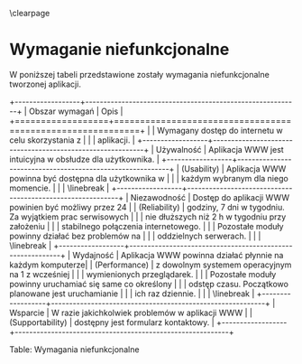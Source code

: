 \clearpage

# Wymaganie niefunkcjonalne

W poniższej tabeli przedstawione zostały wymagania niefunkcjonalne tworzonej
aplikacji.

+------------------+-----------------------------------------------------------+
| Obszar wymagań   | Opis                                                      |
+==================+===========================================================+
|                  | Wymagany dostęp do internetu w celu skorzystania z        |
|                  | aplikacji.                                                |
+------------------+-----------------------------------------------------------+
| Używalność       | Aplikacja WWW jest intuicyjna w obsłudze dla użytkownika. |
+------------------+-----------------------------------------------------------+
| (Usability)      | Aplikacja WWW powinna być dostępna dla użytkownika w      |
|                  | każdym wybranym dla niego momencie.                       |
|                  | \linebreak                                                |
+------------------+-----------------------------------------------------------+
| Niezawodność     | Dostęp do aplikacji WWW powinien być możliwy przez 24     |
| (Reliability)    | godziny, 7 dni w tygodniu. Za wyjątkiem prac serwisowych  |
|                  | nie dłuższych niż 2 h w tygodniu przy założeniu           |
|                  | stabilnego połączenia internetowego.                      |
|                  | Pozostałe moduły powinny działać bez problemów na          |
|                  | oddzielnych serwerach.                                    |
|                  | \linebreak                                                |
+------------------+-----------------------------------------------------------+
| Wydajność        | Aplikacja WWW powinna działać płynnie na każdym komputerze|
| (Performance)    | z dowolnym systemem operacyjnym na 1 z wcześniej          |
|                  | wymienionych przeglądarek.                                |
|                  | Pozostałe moduły powinny uruchamiać się same co określony |
|                  | odstęp czasu. Początkowo planowane jest uruchamianie      |
|                  | ich raz dziennie.                                         |
|                  | \linebreak                                                |
+------------------+-----------------------------------------------------------+
| Wsparcie         | W razie jakichkolwiek problemów w aplikacji WWW           |
| (Supportability) | dostępny jest formularz kontaktowy.                       |
+------------------+-----------------------------------------------------------+

Table: Wymagania niefunkcjonalne
